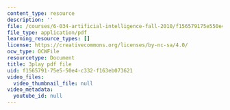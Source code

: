 ```yaml
---
content_type: resource
description: ''
file: /courses/6-034-artificial-intelligence-fall-2010/f156579175e550e4c332f163eb073621_J-ocRQCjcwE.pdf
file_type: application/pdf
learning_resource_types: []
license: https://creativecommons.org/licenses/by-nc-sa/4.0/
ocw_type: OCWFile
resourcetype: Document
title: 3play pdf file
uid: f1565791-75e5-50e4-c332-f163eb073621
video_files:
  video_thumbnail_file: null
video_metadata:
  youtube_id: null
---
```

